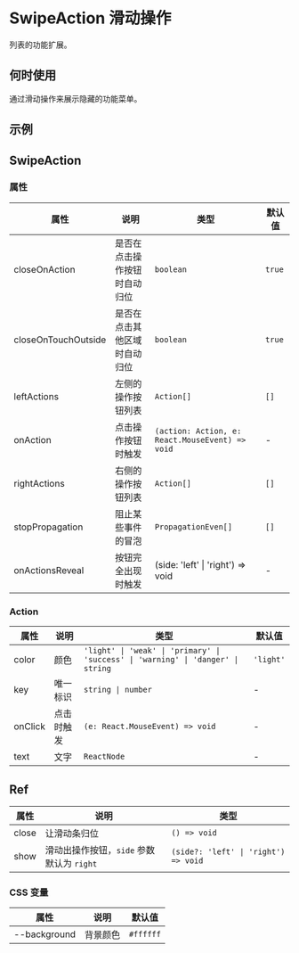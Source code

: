 # SwipeAction 滑动操作

列表的功能扩展。

## 何时使用

通过滑动操作来展示隐藏的功能菜单。

## 示例

<code src="./demos/demo1.tsx"></code>

## SwipeAction

### 属性

| 属性 | 说明 | 类型 | 默认值 |
| --- | --- | --- | --- |
| closeOnAction | 是否在点击操作按钮时自动归位 | `boolean` | `true` |
| closeOnTouchOutside | 是否在点击其他区域时自动归位 | `boolean` | `true` |
| leftActions | 左侧的操作按钮列表 | `Action[]` | `[]` |
| onAction | 点击操作按钮时触发 | `(action: Action, e: React.MouseEvent) => void` | - |
| rightActions | 右侧的操作按钮列表 | `Action[]` | `[]` |
| stopPropagation | 阻止某些事件的冒泡 | `PropagationEven[]` | `[]` |
| onActionsReveal | 按钮完全出现时触发 | (side: 'left' \| 'right') => void | - |

### Action

| 属性 | 说明 | 类型 | 默认值 |
| --- | --- | --- | --- |
| color | 颜色 | `'light' \| 'weak' \| 'primary' \| 'success' \| 'warning' \| 'danger' \| string` | `'light'` |
| key | 唯一标识 | `string \| number` | - |
| onClick | 点击时触发 | `(e: React.MouseEvent) => void` | - |
| text | 文字 | `ReactNode` | - |

## Ref

| 属性 | 说明 | 类型 |
| --- | --- | --- |
| close | 让滑动条归位 | `() => void` |
| show | 滑动出操作按钮，`side` 参数默认为 `right` | `(side?: 'left' \| 'right') => void` |

### CSS 变量

| 属性         | 说明     | 默认值    |
| ------------ | -------- | --------- |
| --background | 背景颜色 | `#ffffff` |
